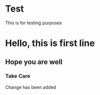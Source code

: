 # Test
This is for testing purposes
# Hello, this is first line
## Hope you are well
### Take Care
Change has been added
